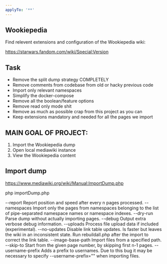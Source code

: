 ```yaml
---
applyTo: '**'
---
```


## Wookiepedia

Find relevent extensions and configuration of the Wookiepedia wiki:

https://starwars.fandom.com/wiki/Special:Version


## Task

- Remove the split dump strategy COMPLETELY
- Remove comments from codebase from old or hacky previous code
- Import only relevant namespaces
- Simplify the docker-compose
- Remove all the boolean/feature options
- Remove read only mode shit
- Remove as much as possible crap from this project as you can
- Keep extensions mandatory and needed for all the pages we import


## MAIN GOAL OF PROJECT:

1. Import the Wookiepedia dump
2. Open local mediawiki instance
3. View the Wookiepedia content


## Import dump

https://www.mediawiki.org/wiki/Manual:ImportDump.php


php importDump.php 

--report	Report position and speed after every n pages processed.
--namespaces	Import only the pages from namespaces belonging to the list of pipe-separated namespace names or namespace indexes.
--dry-run	Parse dump without actually importing pages.
--debug	Output extra verbose debug information.
--uploads	Process file upload data if included (experimental).
--no-updates	Disable link table updates. Is faster but leaves the wiki in an inconsistent state. Run rebuildall.php after the import to correct the link table.
--image-base-path	Import files from a specified path.
--skip-to	Start from the given page number, by skipping first n-1 pages.
--username-prefix	Adds a prefix to usernames. Due to this bug it may be necessary to specify --username-prefix="" when importing files.